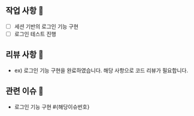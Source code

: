 ## 작업 사항 📝
- [ ] 세션 기반의 로그인 기능 구현 
- [ ] 로그인 테스트 진행 

## 리뷰 사항 🔨
- ex) 로그인 기능 구현을 완료하였습니다. 해당 사항으로 코드 리뷰가 필요합니다.

## 관련 이슈 🎯
- 로그인 기능 구현 #{해당이슈번호}
